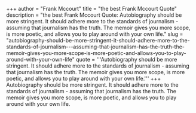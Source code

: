 +++
author = "Frank Mccourt"
title = "the best Frank Mccourt Quote"
description = "the best Frank Mccourt Quote: Autobiography should be more stringent. It should adhere more to the standards of journalism - assuming that journalism has the truth. The memoir gives you more scope, is more poetic, and allows you to play around with your own life."
slug = "autobiography-should-be-more-stringent-it-should-adhere-more-to-the-standards-of-journalism---assuming-that-journalism-has-the-truth-the-memoir-gives-you-more-scope-is-more-poetic-and-allows-you-to-play-around-with-your-own-life"
quote = '''Autobiography should be more stringent. It should adhere more to the standards of journalism - assuming that journalism has the truth. The memoir gives you more scope, is more poetic, and allows you to play around with your own life.'''
+++
Autobiography should be more stringent. It should adhere more to the standards of journalism - assuming that journalism has the truth. The memoir gives you more scope, is more poetic, and allows you to play around with your own life.
